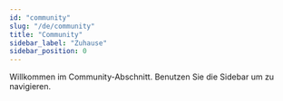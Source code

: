```yaml
---
id: "community"
slug: "/de/community"
title: "Community"
sidebar_label: "Zuhause"
sidebar_position: 0
---
```


Willkommen im Community-Abschnitt. Benutzen Sie die Sidebar um zu navigieren.
